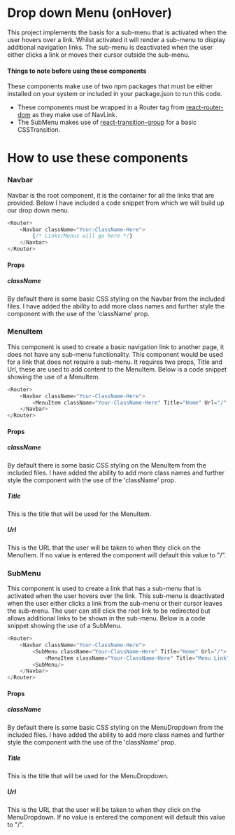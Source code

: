 # Drop down Menu (onHover)
This project implements the basis for a sub-menu that is activated when the user hovers over a link. Whilst activated it will render a sub-menu to display additional navigation links. The sub-menu is deactivated when the user either clicks a link or moves their cursor outside the sub-menu.

#### Things to note before using these components
These components make use of two npm packages that must be either installed on your system or included in your package.json to run this code.

* These components must be wrapped in a Router tag from [react-router-dom](https://www.npmjs.com/package/react-router-dom) as they make use of NavLink.
* The SubMenu makes use of [react-transition-group](https://www.npmjs.com/package/react-transition-group) for a basic CSSTransition.

# How to use these components
### Navbar
Navbar is the root component, it is the container for all the links that are provided. Below I have included a code snippet from which we will build up our drop down menu.

```javascript
<Router>
	<Navbar className="Your-ClassName-Here">
    	{/* Links/Menus will go here */}
    </Navbar>
</Router>
```

#### Props
##### className
By default there is some basic CSS styling on the Navbar from the included files. I have added the ability to add more class names and further style the component with the use of the 'className' prop.

### MenuItem
This component is used to create a basic navigation link to another page, it does not have any sub-menu functionality. This component would be used for a link that does not require a sub-menu. It requires two props, Title and Url, these are used to add content to the MenuItem. Below is a code snippet showing the use of a MenuItem.

```javascript
<Router>
	<Navbar className="Your-ClassName-Here">
    	<MenuItem className="Your-ClassName-Here" Title="Home" Url="/" />
    </Navbar>
</Router>
```

#### Props
##### className
By default there is some basic CSS styling on the MenuItem from the included files. I have added the ability to add more class names and further style the component with the use of the 'className' prop.

##### Title
This is the title that will be used for the MenuItem.

##### Url
This is the URL that the user will be taken to when they click on the MenuItem. If no value is entered the component will default this value to "/".

### SubMenu
This component is used to create a link that has a sub-menu that is activated when the user hovers over the link. This sub-menu is deactivated when the user either clicks a link from the sub-menu or their cursor leaves the sub-menu. The user can still click the root link to be redirected but allows additional links to be shown in the sub-menu. Below is a code snippet showing the use of a SubMenu.

```javascript
<Router>
	<Navbar className="Your-ClassName-Here">
    	<SubMenu className="Your-ClassName-Here" Title="Home" Url="/">
        	<MenuItem className="Your-ClassName-Here" Title="Menu Link" Url="/menuLink" />
        <SubMenu/>
    </Navbar>
</Router>
```

#### Props
##### className
By default there is some basic CSS styling on the MenuDropdown from the included files. I have added the ability to add more class names and further style the component with the use of the 'className' prop.

##### Title
This is the title that will be used for the MenuDropdown.

##### Url
This is the URL that the user will be taken to when they click on the MenuDropdown. If no value is entered the component will default this value to "/".
